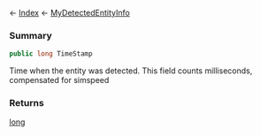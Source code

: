 ← [Index](Api-Index) ← [MyDetectedEntityInfo](Sandbox.ModAPI.Ingame.MyDetectedEntityInfo)

### Summary

```csharp
public long TimeStamp
```

Time when the entity was detected. This field counts milliseconds, compensated for simspeed

### Returns

[long](https://docs.microsoft.com/en-us/dotnet/api/system.int64?view=netframework-4.6)

